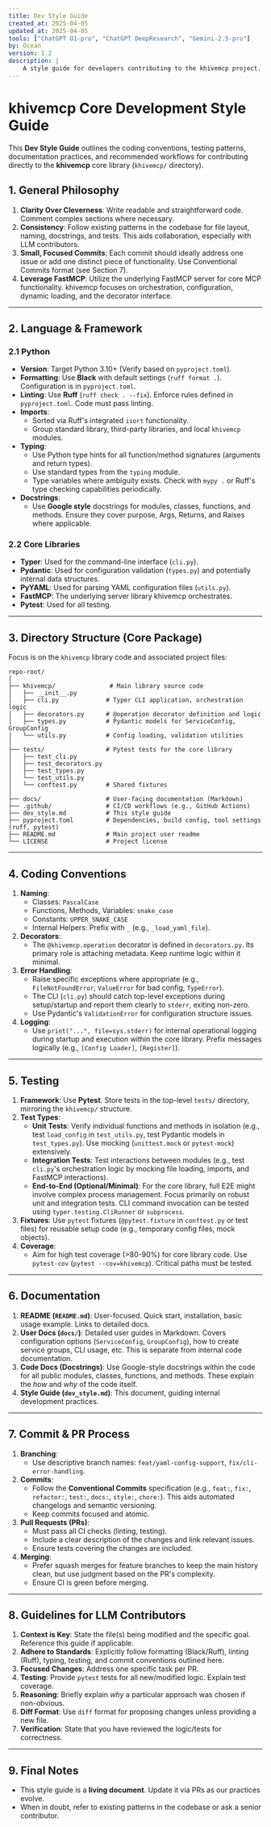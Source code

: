 ```yaml
---
title: Dev Style Guide
created_at: 2025-04-05
updated_at: 2025-04-05
tools: ["ChatGPT O1-pro", "ChatGPT DeepResearch", "Gemini-2.5-pro"]
by: Ocean
version: 1.2
description: |
    A style guide for developers contributing to the khivemcp project.
---
```


# khivemcp Core Development Style Guide

This **Dev Style Guide** outlines the coding conventions, testing patterns,
documentation practices, and recommended workflows for contributing directly to
the **khivemcp** core library (`khivemcp/` directory).

## 1. General Philosophy

1. **Clarity Over Cleverness**: Write readable and straightforward code. Comment
   complex sections where necessary.
2. **Consistency**: Follow existing patterns in the codebase for file layout,
   naming, docstrings, and tests. This aids collaboration, especially with LLM
   contributors.
3. **Small, Focused Commits**: Each commit should ideally address one issue or
   add one distinct piece of functionality. Use Conventional Commits format (see
   Section 7).
4. **Leverage FastMCP**: Utilize the underlying FastMCP server for core MCP
   functionality. khivemcp focuses on orchestration, configuration, dynamic
   loading, and the decorator interface.

---

## 2. Language & Framework

### 2.1 Python

- **Version**: Target Python 3.10+ (Verify based on `pyproject.toml`).
- **Formatting**: Use **Black** with default settings (`ruff format .`).
  Configuration is in `pyproject.toml`.
- **Linting**: Use **Ruff** (`ruff check . --fix`). Enforce rules defined in
  `pyproject.toml`. Code must pass linting.
- **Imports**:
  - Sorted via Ruff's integrated `isort` functionality.
  - Group standard library, third-party libraries, and local `khivemcp` modules.
- **Typing**:
  - Use Python type hints for all function/method signatures (arguments and
    return types).
  - Use standard types from the `typing` module.
  - Type variables where ambiguity exists. Check with `mypy .` or Ruff's type
    checking capabilities periodically.
- **Docstrings**:
  - Use **Google style** docstrings for modules, classes, functions, and
    methods. Ensure they cover purpose, Args, Returns, and Raises where
    applicable.

### 2.2 Core Libraries

- **Typer**: Used for the command-line interface (`cli.py`).
- **Pydantic**: Used for configuration validation (`types.py`) and potentially
  internal data structures.
- **PyYAML**: Used for parsing YAML configuration files (`utils.py`).
- **FastMCP**: The underlying server library khivemcp orchestrates.
- **Pytest**: Used for all testing.

---

## 3. Directory Structure (Core Package)

Focus is on the `khivemcp` library code and associated project files:

```
repo-root/
│
├── khivemcp/               # Main library source code
│   ├── __init__.py
│   ├── cli.py             # Typer CLI application, orchestration logic
│   ├── decorators.py      # @operation decorator definition and logic
│   ├── types.py           # Pydantic models for ServiceConfig, GroupConfig
│   └── utils.py           # Config loading, validation utilities
│
├── tests/                 # Pytest tests for the core library
│   ├── test_cli.py
│   ├── test_decorators.py
│   ├── test_types.py
│   └── test_utils.py
│   └── conftest.py        # Shared fixtures
│
├── docs/                  # User-facing documentation (Markdown)
├── .github/               # CI/CD workflows (e.g., GitHub Actions)
├── dev_style.md           # This style guide
├── pyproject.toml         # Dependencies, build config, tool settings (ruff, pytest)
├── README.md              # Main project user readme
└── LICENSE                # Project license
```

---

## 4. Coding Conventions

1. **Naming**:
   - Classes: `PascalCase`
   - Functions, Methods, Variables: `snake_case`
   - Constants: `UPPER_SNAKE_CASE`
   - Internal Helpers: Prefix with `_` (e.g., `_load_yaml_file`).
2. **Decorators**:
   - The `@khivemcp.operation` decorator is defined in `decorators.py`. Its
     primary role is attaching metadata. Keep runtime logic within it minimal.
3. **Error Handling**:
   - Raise specific exceptions where appropriate (e.g., `FileNotFoundError`,
     `ValueError` for bad config, `TypeError`).
   - The CLI (`cli.py`) should catch top-level exceptions during setup/startup
     and report them clearly to `stderr`, exiting non-zero.
   - Use Pydantic's `ValidationError` for configuration structure issues.
4. **Logging**:
   - Use `print("...", file=sys.stderr)` for internal operational logging during
     startup and execution within the core library. Prefix messages logically
     (e.g., `[Config Loader]`, `[Register]`).

---

## 5. Testing

1. **Framework**: Use **Pytest**. Store tests in the top-level `tests/`
   directory, mirroring the `khivemcp/` structure.
2. **Test Types**:
   - **Unit Tests**: Verify individual functions and methods in isolation (e.g.,
     test `load_config` in `test_utils.py`, test Pydantic models in
     `test_types.py`). Use mocking (`unittest.mock` or `pytest-mock`)
     extensively.
   - **Integration Tests**: Test interactions between modules (e.g., test
     `cli.py`'s orchestration logic by mocking file loading, imports, and
     FastMCP interactions).
   - **End-to-End (Optional/Minimal)**: For the core library, full E2E might
     involve complex process management. Focus primarily on robust unit and
     integration tests. CLI command invocation can be tested using
     `typer.testing.CliRunner` or `subprocess`.
3. **Fixtures**: Use `pytest` fixtures (`@pytest.fixture` in `conftest.py` or
   test files) for reusable setup code (e.g., temporary config files, mock
   objects).
4. **Coverage**:
   - Aim for high test coverage (>80-90%) for core library code. Use
     `pytest-cov` (`pytest --cov=khivemcp`). Critical paths must be tested.

---

## 6. Documentation

1. **README (`README.md`)**: User-focused. Quick start, installation, basic
   usage example. Links to detailed docs.
2. **User Docs (`docs/`)**: Detailed user guides in Markdown. Covers
   configuration options (`ServiceConfig`, `GroupConfig`), how to create service
   groups, CLI usage, etc. This is separate from internal code documentation.
3. **Code Docs (Docstrings)**: Use Google-style docstrings within the code for
   all public modules, classes, functions, and methods. These explain the _how_
   and _why_ of the code itself.
4. **Style Guide (`dev_style.md`)**: This document, guiding internal development
   practices.

---

## 7. Commit & PR Process

1. **Branching**:
   - Use descriptive branch names: `feat/yaml-config-support`,
     `fix/cli-error-handling`.
2. **Commits**:
   - Follow the **Conventional Commits** specification (e.g., `feat:`, `fix:`,
     `refactor:`, `test:`, `docs:`, `style:`, `chore:`). This aids automated
     changelogs and semantic versioning.
   - Keep commits focused and atomic.
3. **Pull Requests (PRs)**:
   - Must pass all CI checks (linting, testing).
   - Include a clear description of the changes and link relevant issues.
   - Ensure tests covering the changes are included.
4. **Merging**:
   - Prefer squash merges for feature branches to keep the main history clean,
     but use judgment based on the PR's complexity.
   - Ensure CI is green before merging.

---

## 8. Guidelines for LLM Contributors

1. **Context is Key**: State the file(s) being modified and the specific goal.
   Reference this guide if applicable.
2. **Adhere to Standards**: Explicitly follow formatting (Black/Ruff), linting
   (Ruff), typing, testing, and commit conventions outlined here.
3. **Focused Changes**: Address one specific task per PR.
4. **Testing**: Provide `pytest` tests for all new/modified logic. Explain test
   coverage.
5. **Reasoning**: Briefly explain _why_ a particular approach was chosen if
   non-obvious.
6. **Diff Format**: Use `diff` format for proposing changes unless providing a
   new file.
7. **Verification**: State that you have reviewed the logic/tests for
   correctness.

---

## 9. Final Notes

- This style guide is a **living document**. Update it via PRs as our practices
  evolve.
- When in doubt, refer to existing patterns in the codebase or ask a senior
  contributor.
